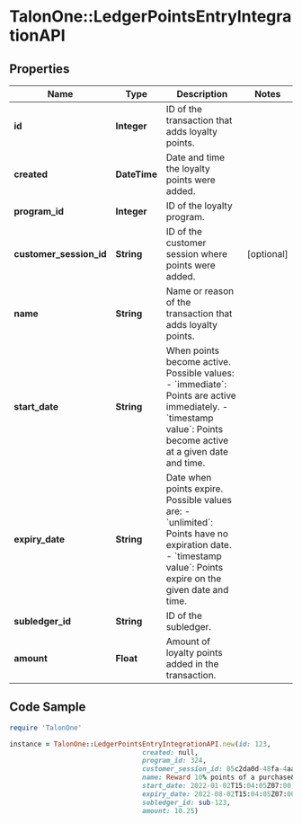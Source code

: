 # TalonOne::LedgerPointsEntryIntegrationAPI

## Properties

Name | Type | Description | Notes
------------ | ------------- | ------------- | -------------
**id** | **Integer** | ID of the transaction that adds loyalty points. | 
**created** | **DateTime** | Date and time the loyalty points were added. | 
**program_id** | **Integer** | ID of the loyalty program. | 
**customer_session_id** | **String** | ID of the customer session where points were added. | [optional] 
**name** | **String** | Name or reason of the transaction that adds loyalty points. | 
**start_date** | **String** | When points become active. Possible values:   - &#x60;immediate&#x60;: Points are active immediately.   - &#x60;timestamp value&#x60;: Points become active at a given date and time.  | 
**expiry_date** | **String** | Date when points expire. Possible values are:   - &#x60;unlimited&#x60;: Points have no expiration date.   - &#x60;timestamp value&#x60;: Points expire on the given date and time.  | 
**subledger_id** | **String** | ID of the subledger. | 
**amount** | **Float** | Amount of loyalty points added in the transaction. | 

## Code Sample

```ruby
require 'TalonOne'

instance = TalonOne::LedgerPointsEntryIntegrationAPI.new(id: 123,
                                 created: null,
                                 program_id: 324,
                                 customer_session_id: 05c2da0d-48fa-4aa1-b629-898f58f1584d,
                                 name: Reward 10% points of a purchase&#39;s current total,
                                 start_date: 2022-01-02T15:04:05Z07:00,
                                 expiry_date: 2022-08-02T15:04:05Z07:00,
                                 subledger_id: sub-123,
                                 amount: 10.25)
```


